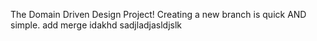 The Domain Driven Design Project!
Creating a new branch is quick AND simple.
add merge
idakhd
sadjladjasldjslk
